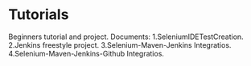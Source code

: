 # Tutorials
Beginners tutorial and project.
Documents:
1.SeleniumIDETestCreation.
2.Jenkins freestyle project.
3.Selenium-Maven-Jenkins Integratios.
4.Selenium-Maven-Jenkins-Github Integratios.
